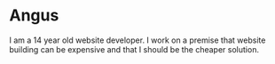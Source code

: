 # Angus
I am a 14 year old website developer. I work on a premise that website building can be expensive and that I should be the cheaper solution.
